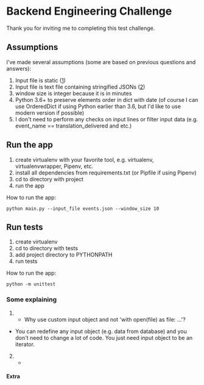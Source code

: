 # Backend Engineering Challenge

Thank you for inviting me to completing this test challenge.

## Assumptions

I've made several assumptions (some are based on previous questions and answers):
1. Input file is static ([1](https://github.com/Unbabel/backend-engineering-challenge/issues/5#issuecomment-491233710))
2. Input file is text file containing stringified JSONs ([2](https://github.com/Unbabel/backend-engineering-challenge/issues/11#issuecomment-496878358)) 
3. window size is integer because it is in minutes
4. Python 3.6+ to preserve elements order in dict with date (of course I can use OrderedDict if using Python earlier than 3.6, but I'd like to use modern version if possible)
5. I don't need to perform any checks on input lines or filter input data (e.g. event_name == translation_delivered and etc.)

## Run the app
1. create virtualenv with your favorite tool, e.g. virtualenv, virtualenvwrapper, Pipenv, etc.
2. install all dependencies from requirements.txt (or Pipfile if using Pipenv)
3. cd to directory with project
4. run the app

How to run the app:

	python main.py --input_file events.json --window_size 10
	
## Run tests
1. create virtualenv
2. cd to directory with tests
3. add project directory to PYTHONPATH
4. run tests

How to run the app:

	python -m unittest

### Some explaining
1. - Why use custom input object and not 'with open(file) as file: ...'?
- You can redefine any input object (e.g. data from database) and you don't need to change a lot of code. You just need 
input object to be an iterator.
2. - 

#### Extra 
